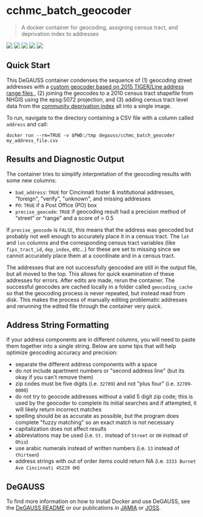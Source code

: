 # cchmc_batch_geocoder

> A docker container for geocoding, assigning census tract, and deprivation index to addresses

![](https://img.shields.io/github/tag-date/cole-brokamp/cchmc_batch_geocoder.svg?colorB=blue&label=version&style=flat-square)
![](https://img.shields.io/microbadger/image-size/degauss/cchmc_batch_geocoder.svg?logo=docker&style=flat-square)
![](https://img.shields.io/github/license/cole-brokamp/cchmc_batch_geocoder.svg?style=flat-square)
![](https://img.shields.io/docker/automated/degauss/cchmc_batch_geocoder.svg?label=build%20process&logo=docker&style=flat-square)
![](https://img.shields.io/travis/cole-brokamp/cchmc_batch_geocoder.svg?logo=travis&style=flat-square)
<!---![](https://img.shields.io/docker/build/degauss/cchmc_batch_geocoder.svg?label=build%20status&logo=docker&style=flat-square)-->

## Quick Start

This DeGAUSS container condenses the sequence of (1) geocoding street addresses with a [custom geocoder based on 2015 TIGER/Line address range files ](https://github.com/cole-brokamp/geocoder), (2) joining the geocodes to a 2010 census tract shapefile from NHGIS using the epsg:5072 projection, and (3) adding census tract level data from the [community deprivation index](https://github.com/cole-brokamp/dep_index) all into a single image.

To run, navigate to the directory containing a CSV file with a column called `address` and call:

```
docker run --rm=TRUE -v $PWD:/tmp degauss/cchmc_batch_geocoder my_address_file.csv
```

## Results and Diagnostic Output

The container tries to simplify interpretation of the geocoding results with some new columns:

- `bad_address`: `TRUE` for Cincinnati foster & institutional addresses, "foreign", "verify", "unknown", and missing addresses
- `PO`: `TRUE` if a Post Office (PO) box
- `precise_geocode`: `TRUE` if geocoding result had a precision method of “street” or “range” and a score of > 0.5

If `precise_geocode` is `FALSE`, this means that the address was geocoded but probably not well enough to accurately place it in a census tract. The `lat` and `lon` columns and the corresponding census tract variables (like `fips_tract_id`, `dep_index`, etc…) for these are set to missing since we cannot accurately place them at a coordinate and in a census tract.

The addresses that are not successfully geocoded are still in the output file, but all moved to the top. This allows for quick examination of these addresses for errors. After edits are made, rerun the container. The successful geocodes are cached locally in a folder called `geocoding_cache` so that the geocoding process is never repeated, but instead read from disk. This makes the process of manually editing problematic addresses and rerunning the edited file through the container very quick.

## Address String Formatting

If your address components are in different columns, you will need to paste them together into a single string. Below are some tips that will help optimize geocoding accuracy and precision:

- separate the different address components with a space
- do not include apartment numbers or "second address line" (but its okay if you can't remove them)
- zip codes must be five digits (i.e. `32709`) and not "plus four" (i.e. `32709-0000`)
- do not try to geocode addresses without a valid 5 digit zip code; this is used by the geocoder to complete its initial searches and if attempted, it will likely return incorrect matches
- spelling should be as accurate as possible, but the program does complete "fuzzy matching" so an exact match is not necessary
- capitalization does not affect results
- abbreviations may be used (i.e. `St.` instead of `Street` or `OH` instead of `Ohio`)
- use arabic numerals instead of written numbers (i.e. `13` instead of `thirteen`)
- address strings with out of order items could return NA (i.e. `3333 Burnet Ave Cincinnati 45229 OH`)


## DeGAUSS

To find more information on how to install Docker and use DeGAUSS, see the [DeGAUSS README](https://github.com/cole-brokamp/DeGAUSS) or our publications in [JAMIA](https://colebrokamp-website.s3.amazonaws.com/publications/Brokamp_JAMIA_2017.pdf) or [JOSS](https://colebrokamp-website.s3.amazonaws.com/publications/Brokamp_JOSS_2018.pdf).

